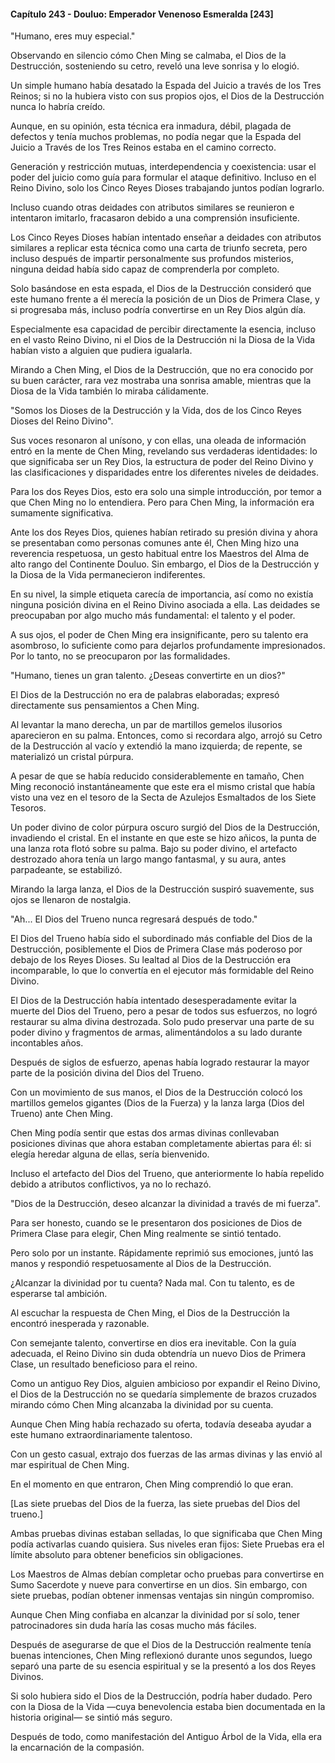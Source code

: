 
#### Capítulo 243 - Douluo: Emperador Venenoso Esmeralda [243]

"Humano, eres muy especial."

Observando en silencio cómo Chen Ming se calmaba, el Dios de la Destrucción, sosteniendo su cetro, reveló una leve sonrisa y lo elogió.

Un simple humano había desatado la Espada del Juicio a través de los Tres Reinos; si no la hubiera visto con sus propios ojos, el Dios de la Destrucción nunca lo habría creído.

Aunque, en su opinión, esta técnica era inmadura, débil, plagada de defectos y tenía muchos problemas, no podía negar que la Espada del Juicio a Través de los Tres Reinos estaba en el camino correcto.

Generación y restricción mutuas, interdependencia y coexistencia: usar el poder del juicio como guía para formular el ataque definitivo. Incluso en el Reino Divino, solo los Cinco Reyes Dioses trabajando juntos podían lograrlo.

Incluso cuando otras deidades con atributos similares se reunieron e intentaron imitarlo, fracasaron debido a una comprensión insuficiente.

Los Cinco Reyes Dioses habían intentado enseñar a deidades con atributos similares a replicar esta técnica como una carta de triunfo secreta, pero incluso después de impartir personalmente sus profundos misterios, ninguna deidad había sido capaz de comprenderla por completo.

Solo basándose en esta espada, el Dios de la Destrucción consideró que este humano frente a él merecía la posición de un Dios de Primera Clase, y si progresaba más, incluso podría convertirse en un Rey Dios algún día.

Especialmente esa capacidad de percibir directamente la esencia, incluso en el vasto Reino Divino, ni el Dios de la Destrucción ni la Diosa de la Vida habían visto a alguien que pudiera igualarla.

Mirando a Chen Ming, el Dios de la Destrucción, que no era conocido por su buen carácter, rara vez mostraba una sonrisa amable, mientras que la Diosa de la Vida también lo miraba cálidamente.

"Somos los Dioses de la Destrucción y la Vida, dos de los Cinco Reyes Dioses del Reino Divino".

Sus voces resonaron al unísono, y con ellas, una oleada de información entró en la mente de Chen Ming, revelando sus verdaderas identidades: lo que significaba ser un Rey Dios, la estructura de poder del Reino Divino y las clasificaciones y disparidades entre los diferentes niveles de deidades.

Para los dos Reyes Dios, esto era solo una simple introducción, por temor a que Chen Ming no lo entendiera. Pero para Chen Ming, la información era sumamente significativa.

Ante los dos Reyes Dios, quienes habían retirado su presión divina y ahora se presentaban como personas comunes ante él, Chen Ming hizo una reverencia respetuosa, un gesto habitual entre los Maestros del Alma de alto rango del Continente Douluo. Sin embargo, el Dios de la Destrucción y la Diosa de la Vida permanecieron indiferentes.

En su nivel, la simple etiqueta carecía de importancia, así como no existía ninguna posición divina en el Reino Divino asociada a ella. Las deidades se preocupaban por algo mucho más fundamental: el talento y el poder.

A sus ojos, el poder de Chen Ming era insignificante, pero su talento era asombroso, lo suficiente como para dejarlos profundamente impresionados. Por lo tanto, no se preocuparon por las formalidades.

"Humano, tienes un gran talento. ¿Deseas convertirte en un dios?"

El Dios de la Destrucción no era de palabras elaboradas; expresó directamente sus pensamientos a Chen Ming.

Al levantar la mano derecha, un par de martillos gemelos ilusorios aparecieron en su palma. Entonces, como si recordara algo, arrojó su Cetro de la Destrucción al vacío y extendió la mano izquierda; de repente, se materializó un cristal púrpura.

A pesar de que se había reducido considerablemente en tamaño, Chen Ming reconoció instantáneamente que este era el mismo cristal que había visto una vez en el tesoro de la Secta de Azulejos Esmaltados de los Siete Tesoros.

Un poder divino de color púrpura oscuro surgió del Dios de la Destrucción, invadiendo el cristal. En el instante en que este se hizo añicos, la punta de una lanza rota flotó sobre su palma. Bajo su poder divino, el artefacto destrozado ahora tenía un largo mango fantasmal, y su aura, antes parpadeante, se estabilizó.

Mirando la larga lanza, el Dios de la Destrucción suspiró suavemente, sus ojos se llenaron de nostalgia.

"Ah... El Dios del Trueno nunca regresará después de todo."

El Dios del Trueno había sido el subordinado más confiable del Dios de la Destrucción, posiblemente el Dios de Primera Clase más poderoso por debajo de los Reyes Dioses. Su lealtad al Dios de la Destrucción era incomparable, lo que lo convertía en el ejecutor más formidable del Reino Divino.

El Dios de la Destrucción había intentado desesperadamente evitar la muerte del Dios del Trueno, pero a pesar de todos sus esfuerzos, no logró restaurar su alma divina destrozada. Solo pudo preservar una parte de su poder divino y fragmentos de armas, alimentándolos a su lado durante incontables años.

Después de siglos de esfuerzo, apenas había logrado restaurar la mayor parte de la posición divina del Dios del Trueno.

Con un movimiento de sus manos, el Dios de la Destrucción colocó los martillos gemelos gigantes (Dios de la Fuerza) y la lanza larga (Dios del Trueno) ante Chen Ming.

Chen Ming podía sentir que estas dos armas divinas conllevaban posiciones divinas que ahora estaban completamente abiertas para él: si elegía heredar alguna de ellas, sería bienvenido.

Incluso el artefacto del Dios del Trueno, que anteriormente lo había repelido debido a atributos conflictivos, ya no lo rechazó.

"Dios de la Destrucción, deseo alcanzar la divinidad a través de mi fuerza".

Para ser honesto, cuando se le presentaron dos posiciones de Dios de Primera Clase para elegir, Chen Ming realmente se sintió tentado.

Pero solo por un instante. Rápidamente reprimió sus emociones, juntó las manos y respondió respetuosamente al Dios de la Destrucción.

¿Alcanzar la divinidad por tu cuenta? Nada mal. Con tu talento, es de esperarse tal ambición.

Al escuchar la respuesta de Chen Ming, el Dios de la Destrucción la encontró inesperada y razonable.

Con semejante talento, convertirse en dios era inevitable. Con la guía adecuada, el Reino Divino sin duda obtendría un nuevo Dios de Primera Clase, un resultado beneficioso para el reino.

Como un antiguo Rey Dios, alguien ambicioso por expandir el Reino Divino, el Dios de la Destrucción no se quedaría simplemente de brazos cruzados mirando cómo Chen Ming alcanzaba la divinidad por su cuenta.

Aunque Chen Ming había rechazado su oferta, todavía deseaba ayudar a este humano extraordinariamente talentoso.

Con un gesto casual, extrajo dos fuerzas de las armas divinas y las envió al mar espiritual de Chen Ming.

En el momento en que entraron, Chen Ming comprendió lo que eran.

[Las siete pruebas del Dios de la fuerza, las siete pruebas del Dios del trueno.]

Ambas pruebas divinas estaban selladas, lo que significaba que Chen Ming podía activarlas cuando quisiera. Sus niveles eran fijos: Siete Pruebas era el límite absoluto para obtener beneficios sin obligaciones.

Los Maestros de Almas debían completar ocho pruebas para convertirse en Sumo Sacerdote y nueve para convertirse en un dios. Sin embargo, con siete pruebas, podían obtener inmensas ventajas sin ningún compromiso.

Aunque Chen Ming confiaba en alcanzar la divinidad por sí solo, tener patrocinadores sin duda haría las cosas mucho más fáciles.

Después de asegurarse de que el Dios de la Destrucción realmente tenía buenas intenciones, Chen Ming reflexionó durante unos segundos, luego separó una parte de su esencia espiritual y se la presentó a los dos Reyes Divinos.

Si solo hubiera sido el Dios de la Destrucción, podría haber dudado. Pero con la Diosa de la Vida —cuya benevolencia estaba bien documentada en la historia original— se sintió más seguro.

Después de todo, como manifestación del Antiguo Árbol de la Vida, ella era la encarnación de la compasión.
